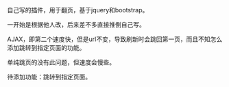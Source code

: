 自己写的插件，用于翻页，基于jquery和bootstrap。

一开始是根据他人改，后来差不多直接推倒自己写。

AJAX，即第二个速度快，但是url不变，导致刷新时会跳回第一页，而且不知怎么添加跳转到指定页面的功能。

单纯跳页的没有此问题，但速度会慢些。

待添加功能：跳转到指定页面。


